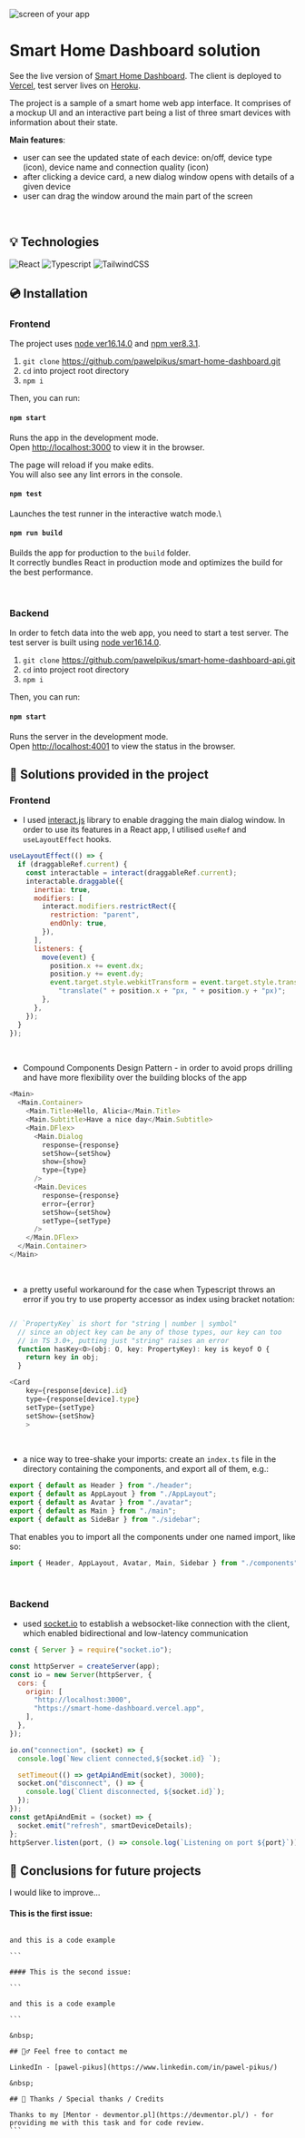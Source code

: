 ![screen of your app](./mocks/app-mockup-all.png)

# Smart Home Dashboard solution

See the live version of [Smart Home Dashboard](https://smart-home-dashboard.vercel.app/). The client is deployed to [Vercel](https://vercel.com/), test server lives on [Heroku](https://id.heroku.com).

The project is a sample of a smart home web app interface. It comprises of a mockup UI and an interactive part being a list of three smart devices with information about their state.

**Main features**:

- user can see the updated state of each device: on/off, device type (icon), device name and connection quality (icon)
- after clicking a device card, a new dialog window opens with details of a given device
- user can drag the window around the main part of the screen

&nbsp;

## 💡 Technologies

![React](https://img.shields.io/badge/React-20232A?style=for-the-badge&logo=react&logoColor=61DAFB)
![Typescript](https://img.shields.io/badge/TypeScript-007ACC?style=for-the-badge&logo=typescript&logoColor=white)
![TailwindCSS](https://img.shields.io/badge/Tailwind_CSS-38B2AC?style=for-the-badge&logo=tailwind-css&logoColor=white)
&nbsp;

## 💿 Installation

### Frontend

The project uses [node ver16.14.0](https://nodejs.org/en/) and [npm ver8.3.1](https://www.npmjs.com/).

1. `git clone` https://github.com/pawelpikus/smart-home-dashboard.git
2. `cd` into project root directory
3. `npm i`

Then, you can run:

#### `npm start`

Runs the app in the development mode.\
Open [http://localhost:3000](http://localhost:3000) to view it in the browser.

The page will reload if you make edits.\
You will also see any lint errors in the console.

#### `npm test`

Launches the test runner in the interactive watch mode.\

#### `npm run build`

Builds the app for production to the `build` folder.\
It correctly bundles React in production mode and optimizes the build for the best performance.

&nbsp;

### Backend

In order to fetch data into the web app, you need to start a test server. The test server is built using [node ver16.14.0](https://nodejs.org/en/).

1. `git clone` https://github.com/pawelpikus/smart-home-dashboard-api.git
2. `cd` into project root directory
3. `npm i`

Then, you can run:

#### `npm start`

Runs the server in the development mode.\
Open [http://localhost:4001](http://localhost:4001) to view the status in the browser.

## 🤔 Solutions provided in the project

### Frontend

- I used [interact.js](https://interactjs.io/) library to enable dragging the main dialog window. In order to use its features in a React app, I utilised `useRef` and `useLayoutEffect` hooks.

```js
useLayoutEffect(() => {
  if (draggableRef.current) {
    const interactable = interact(draggableRef.current);
    interactable.draggable({
      inertia: true,
      modifiers: [
        interact.modifiers.restrictRect({
          restriction: "parent",
          endOnly: true,
        }),
      ],
      listeners: {
        move(event) {
          position.x += event.dx;
          position.y += event.dy;
          event.target.style.webkitTransform = event.target.style.transform =
            "translate(" + position.x + "px, " + position.y + "px)";
        },
      },
    });
  }
});
```

&nbsp;

- Compound Components Design Pattern - in order to avoid props drilling and have more flexibility over the building blocks of the app

```js
<Main>
  <Main.Container>
    <Main.Title>Hello, Alicia</Main.Title>
    <Main.Subtitle>Have a nice day</Main.Subtitle>
    <Main.DFlex>
      <Main.Dialog
        response={response}
        setShow={setShow}
        show={show}
        type={type}
      />
      <Main.Devices
        response={response}
        error={error}
        setShow={setShow}
        setType={setType}
      />
    </Main.DFlex>
  </Main.Container>
</Main>
```

&nbsp;

- a pretty useful workaround for the case when Typescript throws an error if you try to use property accessor as index using bracket notation:

```js

// `PropertyKey` is short for "string | number | symbol"
  // since an object key can be any of those types, our key can too
  // in TS 3.0+, putting just "string" raises an error
  function hasKey<O>(obj: O, key: PropertyKey): key is keyof O {
    return key in obj;
  }

<Card
    key={response[device].id}
    type={response[device].type}
    setType={setType}
    setShow={setShow}
    >
```

&nbsp;

- a nice way to tree-shake your imports: create an `index.ts` file in the directory containing the components, and export all of them, e.g.:

```js
export { default as Header } from "./header";
export { default as AppLayout } from "./AppLayout";
export { default as Avatar } from "./avatar";
export { default as Main } from "./main";
export { default as SideBar } from "./sidebar";
```

That enables you to import all the components under one named import, like so:

```js
import { Header, AppLayout, Avatar, Main, Sidebar } from "./components";
```

&nbsp;

### Backend

- used [socket.io](https://socket.io/) to establish a websocket-like connection with the client, which enabled bidirectional and low-latency communication

```js
const { Server } = require("socket.io");

const httpServer = createServer(app);
const io = new Server(httpServer, {
  cors: {
    origin: [
      "http://localhost:3000",
      "https://smart-home-dashboard.vercel.app",
    ],
  },
});

io.on("connection", (socket) => {
  console.log(`New client connected,${socket.id} `);

  setTimeout(() => getApiAndEmit(socket), 3000);
  socket.on("disconnect", () => {
    console.log(`Client disconnected, ${socket.id}`);
  });
});
const getApiAndEmit = (socket) => {
  socket.emit("refresh", smartDeviceDetails);
};
httpServer.listen(port, () => console.log(`Listening on port ${port}`));
```

## 💭 Conclusions for future projects

I would like to improve...

#### This is the first issue:

````

and this is a code example

```

#### This is the second issue:

```

and this is a code example

```

&nbsp;

## 🙋‍♂️ Feel free to contact me

LinkedIn - [pawel-pikus](https://www.linkedin.com/in/pawel-pikus/)

&nbsp;

## 👏 Thanks / Special thanks / Credits

Thanks to my [Mentor - devmentor.pl](https://devmentor.pl/) - for providing me with this task and for code review.
```
````
